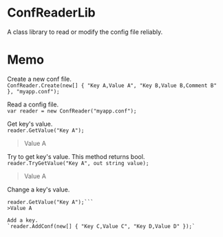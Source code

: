 # ConfReaderLib
 A class library to read or modify the config file reliably.  
  
# Memo
 Create a new conf file.  
 `ConfReader.Create(new[] { "Key A,Value A", "Key B,Value B,Comment B" }, "myapp.conf");`  
  
 Read a config file.  
 `var reader = new ConfReader("myapp.conf");`  
  
 Get key's value.  
 `reader.GetValue("Key A");`  
>Value A  
  
 Try to get key's value. This method returns bool.  
 `reader.TryGetValue("Key A", out string value);`  
>Value A  
  
 Change a key's value.  
 ```reader.ChangeValue("Key A", "New Value A");  
 reader.GetValue("Key A");```  
>Value A  
  
 Add a key.  
 `reader.AddConf(new[] { "Key C,Value C", "Key D,Value D" });`  